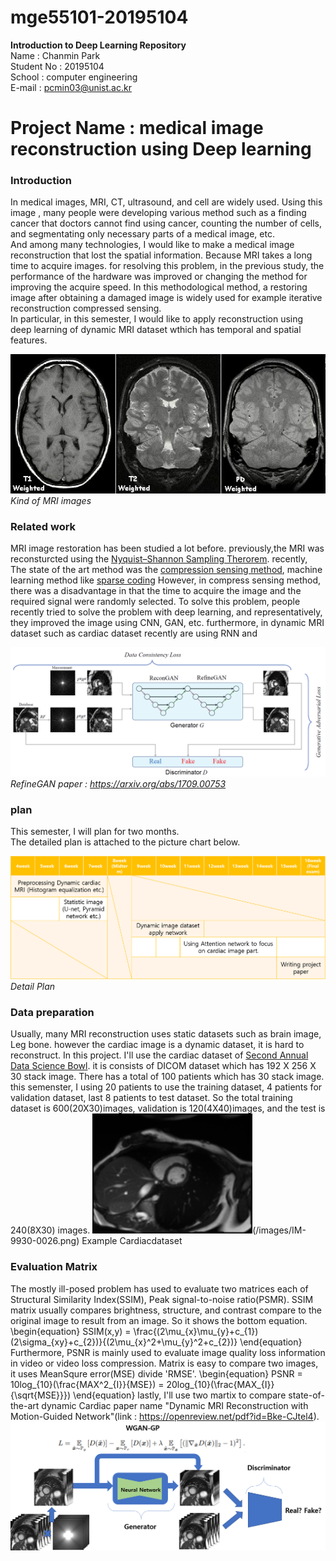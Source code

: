 # mge55101-20195104

**Introduction to Deep Learning Repository**  
Name : Chanmin Park  
Student No : 20195104  
School : computer engineering  
E-mail : pcmin03@unist.ac.kr  

# Project Name : medical image reconstruction using Deep learning

### Introduction  
In medical images, MRI, CT, ultrasound, and cell are widely used. Using this image , many people were developing various method such as a finding cancer that doctors cannot find using cancer, counting the number of cells, and segmentating only necessary parts of a medical image, etc.    
And among many technologies, I would like to make a medical image reconstruction that lost the spatial information. Because MRI takes a long time to acquire images. for resolving this problem, in the previous study, the performance of the hardware was improved or changing the method for improving the acquire speed. In this methodological method, a restoring image after obtaining a damaged image is widely used for example iterative reconstruction compressed sensing.  
In particular, in this semester, I would like to apply reconstruction using deep learning of dynamic MRI dataset wthich has temporal and spatial features.  

![MRIimage](/images/T1t2PD.jpg "Kind of MRI images")  
_Kind of MRI images_
 

### Related work  
MRI image restoration has been studied a lot before. previously,the MRI was reconsturcted using the [Nyquist–Shannon Sampling Therorem](https://en.wikipedia.org/wiki/Nyquist%E2%80%93Shannon_sampling_theorem). recently, The state of the art method was the [compression sensing method](https://en.wikipedia.org/wiki/Compressed_sensing), machine learning method like [sparse coding](https://en.wikipedia.org/wiki/Convolutional_Sparse_Coding) However, in compress sensing method, there was a disadvantage in that the time to acquire the image and the required signal were randomly selected. To solve this problem, people recently tried to solve the problem with deep learning, and representatively, they improved the image using CNN, GAN, etc.   furthermore, in dynamic MRI dataset such as cardiac dataset recently are using RNN and 

![RefineGAN](/images/Overview.png "Deep learning using GAN named RefineGAN")  
_RefineGAN paper : https://arxiv.org/abs/1709.00753_  


### plan
This semester, I will plan for two months.  
The detailed plan is attached to the picture chart below.  

![Plan](/images/Picture3.png)  
_Detail Plan_

### Data preparation 
Usually, many MRI reconstruction uses static datasets such as brain image, Leg bone. however the cardiac image is a dynamic dataset, it is hard to reconstruct. In this project. I'll use the cardiac dataset of [Second Annual Data Science Bowl](https://www.kaggle.com/c/second-annual-data-science-bowl).  it is consists of DICOM dataset which has 192 X 256 X 30 stack image. There has a total of 100 patients which has 30 stack image. this semenster, I using 20 patients to use the training dataset, 4 patients for validation dataset, last 8 patients to test dataset. So the total training dataset is 600(20X30)images, validation is 120(4X40)images, and the test is 240(8X30) images.
![Example Cardiacdataset](/images/IM-9523-00012.png)(/images/IM-9930-0026.png)
Example Cardiacdataset

### Evaluation Matrix
The mostly ill-posed problem has used to evaluate two matrices each of Structural Similarity Index(SSIM), Peak signal-to-noise ratio(PSMR).
SSIM matrix usually compares brightness, structure, and contrast compare to the original image to result from an image. So it shows the bottom equation. 
\begin{equation}
SSIM(x,y) = \frac{(2\mu_{x}\mu_{y}+c_{1})(2\sigma_{xy}+c_{2})}{(2\mu_{x}^2+\mu_{y}^2+c_{2})}
\end{equation}
Furthermore, PSNR is mainly used to evaluate image quality loss information in video or video loss compression. Matrix is easy to compare two images, it uses MeanSqure error(MSE) divide 'RMSE'.
\begin{equation}
PSNR = 10log_{10}(\frac{MAX^2_{I}}{MSE}) = 20log_{10}(\frac{MAX_{I}}{\sqrt{MSE}}})
\end{equation}
lastly, I'll use two martix to compare state-of-the-art dynamic Cardiac paper name "Dynamic MRI Reconstruction with Motion-Guided Network"(link : https://openreview.net/pdf?id=Bke-CJtel4).
![My_networkplan](/images/network.png)  
